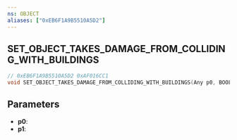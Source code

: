 ```yaml
---
ns: OBJECT
aliases: ["0xEB6F1A9B5510A5D2"]
---
```

## SET_OBJECT_TAKES_DAMAGE_FROM_COLLIDING_WITH_BUILDINGS

```c
// 0xEB6F1A9B5510A5D2 0xAF016CC1
void SET_OBJECT_TAKES_DAMAGE_FROM_COLLIDING_WITH_BUILDINGS(Any p0, BOOL p1);
```


## Parameters
* **p0**: 
* **p1**: 

